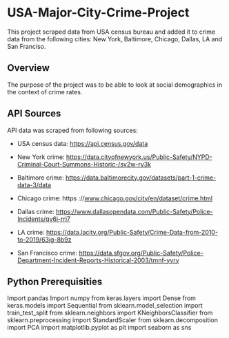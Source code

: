 # USA-Major-City-Crime-Project
This project scraped data from USA census bureau and added it to crime data from the following cities: New York, Baltimore, Chicago, Dallas, LA and San Franciso. 
## Overview
The purpose of the project was to be able to look at social demographics in the context of crime rates.    
## API Sources
API data was scraped from following sources: 
* USA census data: https://api.census.gov/data

* New York crime: https://data.cityofnewyork.us/Public-Safety/NYPD-Criminal-Court-Summons-Historic-/sv2w-rv3k
* Baltimore crime: https://data.baltimorecity.gov/datasets/part-1-crime-data-3/data
* Chicago crime: https ://www.chicago.gov/city/en/dataset/crime.html
* Dallas crime: https://www.dallasopendata.com/Public-Safety/Police-Incidents/qv6i-rri7
* LA crime: https://data.lacity.org/Public-Safety/Crime-Data-from-2010-to-2019/63jg-8b9z
* San Francisco crime: https://data.sfgov.org/Public-Safety/Police-Department-Incident-Reports-Historical-2003/tmnf-yvry
## Python Prerequisities
Import pandas
Import numpy
from keras.layers import Dense
from keras.models import Sequential
from sklearn.model_selection import train_test_split
from sklearn.neighbors import KNeighborsClassifier
from sklearn.preprocessing import StandardScaler
from sklearn.decomposition import PCA
import matplotlib.pyplot as plt
import seaborn as sns
